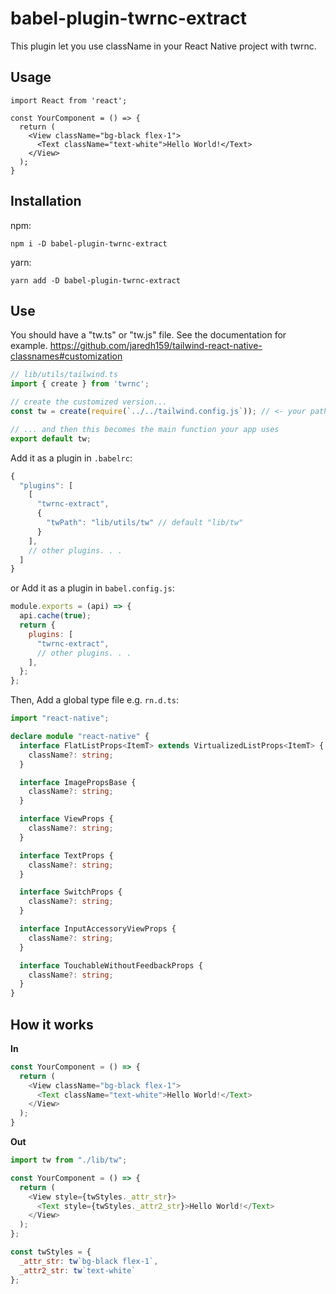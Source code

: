 # babel-plugin-twrnc-extract

This plugin let you use className in your React Native project with twrnc.

## Usage
```tsx
import React from 'react';

const YourComponent = () => {
  return (
    <View className="bg-black flex-1">
      <Text className="text-white">Hello World!</Text>
    </View>
  );
}

```

## Installation

npm:
```shell
npm i -D babel-plugin-twrnc-extract
```

yarn:
```shell
yarn add -D babel-plugin-twrnc-extract
```

## Use

You should have a "tw.ts" or "tw.js" file. See the documentation for example. <https://github.com/jaredh159/tailwind-react-native-classnames#customization>

```js
// lib/utils/tailwind.ts
import { create } from 'twrnc';

// create the customized version...
const tw = create(require(`../../tailwind.config.js`)); // <- your path may differ

// ... and then this becomes the main function your app uses
export default tw;
```

Add it as a plugin in `.babelrc`:

```js
{
  "plugins": [
    [
      "twrnc-extract",
      {
        "twPath": "lib/utils/tw" // default "lib/tw"
      }
    ],
    // other plugins. . .
  ]
}
```

or Add it as a plugin in `babel.config.js`:

```js
module.exports = (api) => {
  api.cache(true);
  return {
    plugins: [
      "twrnc-extract",
      // other plugins. . .
    ],
  };
};
```

Then, Add a global type file e.g. `rn.d.ts`:

```typescript
import "react-native";

declare module "react-native" {
  interface FlatListProps<ItemT> extends VirtualizedListProps<ItemT> {
    className?: string;
  }

  interface ImagePropsBase {
    className?: string;
  }

  interface ViewProps {
    className?: string;
  }

  interface TextProps {
    className?: string;
  }

  interface SwitchProps {
    className?: string;
  }

  interface InputAccessoryViewProps {
    className?: string;
  }

  interface TouchableWithoutFeedbackProps {
    className?: string;
  }
}
```


## How it works

**In**

```js
const YourComponent = () => {
  return (
    <View className="bg-black flex-1">
      <Text className="text-white">Hello World!</Text>
    </View>
  );
}
```

**Out**

```js
import tw from "./lib/tw";

const YourComponent = () => {
  return (
    <View style={twStyles._attr_str}>
      <Text style={twStyles._attr2_str}>Hello World!</Text>
    </View>
  );
};

const twStyles = {
  _attr_str: tw`bg-black flex-1`,
  _attr2_str: tw`text-white`
};
```

